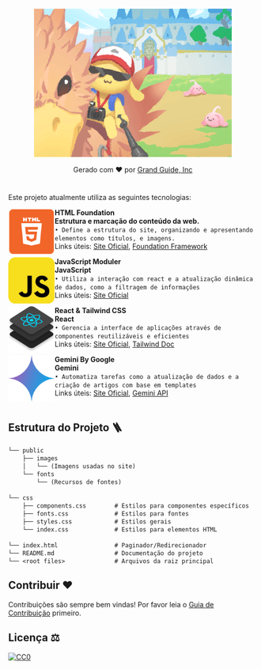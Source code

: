 <p align="center">
  <img src="https://raw.githubusercontent.com/Grand-Guide/Grand-Guide.github.io/main/public/images/ET03002.png" alt="Grand Guide Thumbnail"/>
</p>

<p align="center">
  Gerado com ❤️ por <a href="https://github.com/Grand-Guide">Grand Guide, Inc</a>
</p>

#
Este projeto atualmente utiliza as seguintes tecnologias:</p>

[<img align="left" height="94px" width="94px" alt="Warpnet" src="https://raw.githubusercontent.com/Grand-Guide/Grand-Guide.github.io/main/public/images/html.png"/>](https://www.spacex.com/)

**HTML Foundation** \
**Estrutura e marcação do conteúdo da web.** \
`• Define a estrutura do site, organizando e apresentando elementos como títulos, e imagens.` \
Links úteis: [Site Oficial](https://www.w3.org/html/), [Foundation Framework](<https://get.foundation/>)
<br/>

[<img align="left" height="94px" width="94px" alt="Nubank" src="https://raw.githubusercontent.com/Grand-Guide/Grand-Guide.github.io/main/public/images/javascript.png"/>](https://nubank.com.br/)

**JavaScript Moduler** \
**JavaScript** \
`• Utiliza a interação com react e a atualização dinâmica de dados, como a filtragem de informações` \
Links úteis: [Site Oficial](https://www.javascript.com/)
<br/>

[<img align="left" height="94px" width="94px" alt="Rocketseat" src="https://raw.githubusercontent.com/Grand-Guide/Grand-Guide.github.io/main/public/images/reactnative.png"/>](https://rocketseat.com.br/)

**React & Tailwind CSS** \
**React** \
`• Gerencia a interface de aplicações através de componentes reutilizáveis e eficientes` \
Links úteis: [Site Oficial](https://react.dev/), [Tailwind Doc](https://tailwindcss.com/docs/installation)
<br/>

[<img align="left" height="94px" width="94px" alt="Nubank" src="https://raw.githubusercontent.com/Grand-Guide/Grand-Guide.github.io/main/public/images/gemini.png"/>](https://nubank.com.br/)

**Gemini By Google** \
**Gemini** \
`• Automatiza tarefas como a atualização de dados e a criação de artigos com base em templates` \
Links úteis: [Site Oficial](https://gemini.google.com/), [Gemini API](https://ai.google.dev/gemini-api/docs/api-key?hl=pt-br)
<br/>
<br/>

## Estrutura do Projeto 🪜

```plaintext
└── public
    ├── images
    │   └── (Imagens usadas no site)
    └── fonts
        └── (Recursos de fontes)

└── css
    ├── components.css        # Estilos para componentes específicos
    ├── fonts.css             # Estilos para fontes
    ├── styles.css            # Estilos gerais
    └── index.css             # Estilos para elementos HTML

└── index.html                # Paginador/Redirecionador
└── README.md                 # Documentação do projeto
└── <root files>              # Arquivos da raiz principal
```

## Contribuir ❤️

Contribuições são sempre bem vindas!
Por favor leia o [Guia de Contribuição](contributing.md) primeiro.

## Licença ⚖️

[![CC0](https://licensebuttons.net/p/zero/1.0/88x31.png)](https://creativecommons.org/licenses/by/4.0/?ref=chooser-v1)
